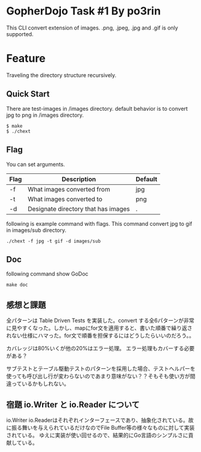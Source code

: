 # GopherDojo Task #1 By po3rin

This CLI convert extension of images. .png, .jpeg, .jpg and .gif is only supported.

# Feature

Traveling the directory structure recursively.

## Quick Start

There are test-images in /images directory.
default behavior is to convert jpg to png in /images directory.

```
$ make
$ ./chext
```

## Flag

You can set arguments.

|  Flag  |  Description  | Default |
| ---- | ---- | --- |
|  -f  |  What images converted from  | jpg |
|  -t  |  What images converted to  | png |
|  -d  |  Designate directory that has images | . |

following is example command with flags. This command convert jpg to gif in images/sub directory.

```
./chext -f jpg -t gif -d images/sub
```

## Doc

following command show GoDoc

```
make doc
```

## 感想と課題

全パターンは Table Driven Tests を実装した。convert する全6パターンが非常に見やすくなった。しかし、mapにfor文を適用すると、書いた順番で繰り返されない仕様にハマった。for文で順番を担保するにはどうしたらいいのだろう。。

カバレッジは80%いくが他の20%はエラー処理。
エラー処理もカバーする必要がある？

サブテストとテーブル駆動テストのパターンを採用した場合、テストヘルパーを使っても呼び出し行が変わらないのであまり意味がない？？そもそも使い方が間違っているかもしれない。

## 宿題 io.Writer と io.Reader について
io.Writer io.Readerはそれぞれインターフェースであり、抽象化されている。故に振る舞いを与えられているだけなのでFile Buffer等の様々なものに対して実装されている。
ゆえに実装が使い回せるので、結果的にGo言語のシンプルさに貢献している。
